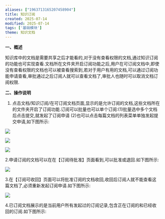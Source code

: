 ```yaml
---
aliases: ["1963713165207458904"]
title: 知识订阅
created: 2025-07-14
modified: 2025-07-14
tags: ['基础模块']
theme: 知识文档
---
```


**一、概述**

知识库中的文档是需要共享之后才能看的,对于没有查看权限的文档,通过知识订阅的功能也可实现查看.文档所在文件夹开启订阅功能之后,用户在可订阅文档中,即使没有查看权限的文档也可以被查看搜索到,若对于用户有用的文档,可以通过订阅功能申请查看,审批通过之后订阅人就可以查看文档了,审批人也随时可以取消文档订阅权限.

**二、操作说明**

1. 点击文档/知识订阅/在可订阅文档页面,显示的是允许订阅的文档,这些文档所在的文件夹开启了订阅功能.订阅可以批量也可以单个订阅:(1)批量选中多个文档后点击提交,就发起了订阅申请 (2)也可以点击每篇文档的列表菜单单独发起提交申请,如下图所示:

![](https://myhelpdoc.oss-cn-heyuan.aliyuncs.com/mdimages/cb3538002801b7c43417982f29190986.jpg)

![](https://myhelpdoc.oss-cn-heyuan.aliyuncs.com/mdimages/23ea35361d45cfa1ca2891b30c6d899e.jpg)

![](https://myhelpdoc.oss-cn-heyuan.aliyuncs.com/mdimages/acadec801917e76ad536e8bdfb07ae8d.jpg)

2.申请订阅的文档可以在在【订阅待批准】页面看到,可以批准或退回.如下图所示:

![](https://myhelpdoc.oss-cn-heyuan.aliyuncs.com/mdimages/4d0b455772da858527e8f0eaed9d6e5f.jpg)

3.在【订阅可收回】页面可以将批准订阅的文档收回,收回后订阅人就不能查看这篇文档了,必须重新发起订阅申请.如下图所示:

![](https://myhelpdoc.oss-cn-heyuan.aliyuncs.com/mdimages/2cda46bc90558ef3dd81785af66d55c1.jpg)

4.已订阅文档展示的是当前用户所有发起过的订阅记录,包含正在订阅的和已经收回的订阅.如下图所示:

